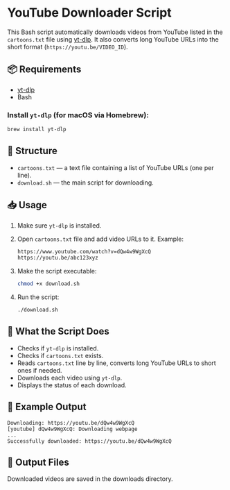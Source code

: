 # YouTube Downloader Script

This Bash script automatically downloads videos from YouTube listed in the `cartoons.txt` file using [yt-dlp](https://github.com/yt-dlp/yt-dlp). It also converts long YouTube URLs into the short format (`https://youtu.be/VIDEO_ID`).

## 📦 Requirements

- [yt-dlp](https://github.com/yt-dlp/yt-dlp)  
- Bash 

### Install `yt-dlp` (for macOS via Homebrew):

```bash
brew install yt-dlp
```

## 📄 Structure

- `cartoons.txt` — a text file containing a list of YouTube URLs (one per line).
- `download.sh` — the main script for downloading.

## 📥 Usage

1. Make sure `yt-dlp` is installed.
2. Open `cartoons.txt` file and add video URLs to it. Example:

    ```txt
    https://www.youtube.com/watch?v=dQw4w9WgXcQ
    https://youtu.be/abc123xyz
    ```

3. Make the script executable:

    ```bash
    chmod +x download.sh
    ```

4. Run the script:

    ```bash
    ./download.sh
    ```

## 🔧 What the Script Does

- Checks if `yt-dlp` is installed.
- Checks if `cartoons.txt` exists.
- Reads `cartoons.txt` line by line, converts long YouTube URLs to short ones if needed.
- Downloads each video using `yt-dlp`.
- Displays the status of each download.

## 📝 Example Output

```
Downloading: https://youtu.be/dQw4w9WgXcQ
[youtube] dQw4w9WgXcQ: Downloading webpage
...
Successfully downloaded: https://youtu.be/dQw4w9WgXcQ
```

## 📁 Output Files

Downloaded videos are saved in the downloads directory.

